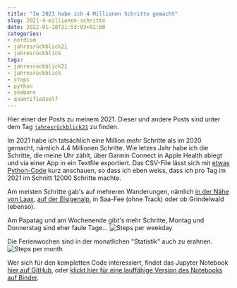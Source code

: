 ```yaml
---
title: "Im 2021 habe ich 4 Millionen Schritte gemacht"
slug: 2021-4-millionen-schritte
date: 2022-01-18T21:53:03+01:00
categories:
- nerdism
- jahresrückblick21
- jahresrückblick
tags:
- jahresrückblick21
- jahresrückblick
- steps
- python
- seaborn
- quantifiedself
---
```


Hier einer der Posts zu meinem 2021.
Dieser und andere Posts sind unter dem Tag [`jahresrückblick21`](https://habi.gna.ch/tag/jahresruckblick21) zu finden.

Im 2021 habe ich tatsächlich eine Million *mehr* Schritte als im 2020 gemacht, nämlich 4.4 Millionen Schritte.
Wie letzes Jahr habe ich die Schritte, die meine Uhr zählt, über Garmin Connect in Apple Health ablegt und via einer App in ein Textfile exportiert.
Das CSV-File lässt sich mit [etwas Python-Code](https://github.com/habi/steps) kurz anschauen, so dass ich eben weiss, dass ich pro Tag im 2021 im Schnitt 12000 Schritte machte.

Am meisten Schritte gab's auf mehreren Wanderungen, nämlich [in der Nähe von Laax](https://www.strava.com/activities/5301597362), [auf der Elsigenalp](https://www.strava.com/activities/5546455353), in Saa-Fee (ohne Track) oder ob Grindelwald (ebenso).

Am Papatag und am Wochenende gibt's mehr Schritte, Montag und Donnerstag sind eher faule Tage...
![Steps per weekday](https://habi.gna.ch/wp-content/uploads/2022/01/output_21_0.png)

Die Ferienwochen sind in der monatlichen "Statistik" auch zu erahnen.
![Steps per month](https://habi.gna.ch/wp-content/uploads/2022/01/output_22_0.png)

Wer sich für den kompletten Code interessiert, findet das Jupyter Notebook [hier auf GitHub](https://github.com/habi/steps), oder [klickt hier für eine lauffähige Version des Notebooks auf Binder](https://mybinder.org/v2/gh/habi/steps/master).
